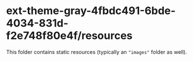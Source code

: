 # ext-theme-gray-4fbdc491-6bde-4034-831d-f2e748f80e4f/resources

This folder contains static resources (typically an `"images"` folder as well).

